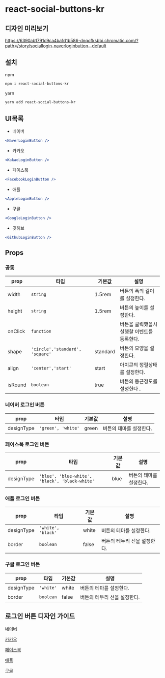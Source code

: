 # react-social-buttons-kr

## 디자인 미리보기

https://6390ab1791c9ca4ba1d1b586-dnqofksbbi.chromatic.com/?path=/story/sociallogin-naverloginbutton--default

## 설치

npm

```bash
npm i react-social-buttons-kr
```

yarn

```bash
yarn add react-social-buttons-kr
```

## UI목록

- 네이버

```jsx
<NaverLoginButton />
```

- 카카오

```jsx
<KakaoLoginButton />
```

- 페이스북

```jsx
<FacebookLoginButton />
```

- 애플

```jsx
<AppleLoginButton />
```

- 구글

```jsx
<GoogleLoginButton />
```

- 깃허브

```jsx
<GithubLoginButton />
```

## Props

### 공통

| prop    | 타입                            | 기본값   | 설명                                        |
| ------- | ------------------------------- | -------- | ------------------------------------------- |
| width   | `string`                        | 1.5rem   | 버튼의 폭의 길이를 설정한다.                |
| height  | `string`                        | 1.5rem   | 버튼의 높이를 설정한다.                     |
| onClick | `function`                      |          | 버튼을 클릭했을시 실행할 이벤트를 등록한다. |
| shape   | `'circle','standard', 'square'` | standard | 버튼의 모양을 설정한다.                     |
| align   | `'center','start'  `            | start    | 아이콘의 정렬상태를 설정한다.               |
| isRound | `boolean`                       | true     | 버튼의 둥근정도를 설정한다 .                |

### 네이버 로그인 버튼

| prop       | 타입               | 기본값 | 설명                    |
| ---------- | ------------------ | ------ | ----------------------- |
| designType | `'green', 'white'` | green  | 버튼의 테마를 설정한다. |

### 페이스북 로그인 버튼

| prop       | 타입                                           | 기본값 | 설명                    |
| ---------- | ---------------------------------------------- | ------ | ----------------------- |
| designType | `'blue', 'blue-white', 'black', 'black-white'` | blue   | 버튼의 테마를 설정한다. |

### 애플 로그인 버튼

| prop       | 타입               | 기본값 | 설명                         |
| ---------- | ------------------ | ------ | ---------------------------- |
| designType | `'white', 'black'` | white  | 버튼의 테마를 설정한다.      |
| border     | `boolean`          | false  | 버튼의 테두리 선을 설정한다. |

### 구글 로그인 버튼

| prop       | 타입      | 기본값 | 설명                         |
| ---------- | --------- | ------ | ---------------------------- |
| designType | `'white'` | white  | 버튼의 테마를 설정한다.      |
| border     | `boolean` | false  | 버튼의 테두리 선을 설정한다. |

## 로그인 버튼 디자인 가이드

[네이버](https://developers.naver.com/docs/login/bi/bi.md)

[카카오](https://developers.kakao.com/docs/latest/ko/kakaosync/design-guide)

[페이스북](https://developers.facebook.com/docs/facebook-login/userexperience?locale=ko_KR)

[애플](https://developer.apple.com/design/human-interface-guidelines/technologies/sign-in-with-apple)

[구글](https://developers.google.com/identity/branding-guidelines?hl=ko)
